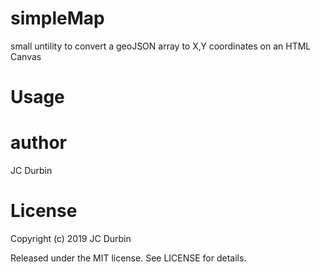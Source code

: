 # simpleMap
small untility to convert a geoJSON array to X,Y coordinates on an HTML Canvas

# Usage
 <div class="chartContainer">
 </div>

# author
JC Durbin

# License
Copyright (c) 2019  JC Durbin

Released under the MIT license. See LICENSE for details.
